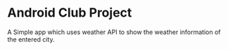 # Android Club Project
A Simple app which uses weather API to show the weather information of the entered city.

